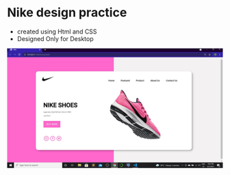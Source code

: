# Nike design practice

- created using Html and CSS
- Designed Only for Desktop 


![alt text](https://github.com/Himanshu584/nike-HomePage/blob/b6bd4c66fe49c1b30de60837a06de9cb18b34373/img/nikeHome.JPG?raw=true)

